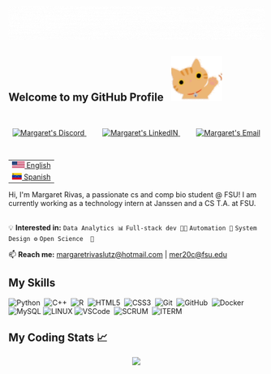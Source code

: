 <div align="center">
<img src="https://github.com/margaretrl/margaretrl/blob/main/extras/name.gif" alt="MR Typer" />
</div>

## Welcome to my GitHub Profile &nbsp;&nbsp;<img src="https://github.com/margaretrl/margaretrl/blob/main/extras/wave-hi.gif" alt="cute hi" />
<br>

<p align="center">
<a href="https://discordapp.com/users/748181405305012265">
  <img alt="Margaret's Discord" width="22px" src="https://raw.githubusercontent.com/peterthehan/peterthehan/master/assets/discord.svg" />
</a>&nbsp;&nbsp;&nbsp;&nbsp;&nbsp;&nbsp;&nbsp;
<a href="https://www.linkedin.com/in/margaret-rivas-2a1aa1188/">
  <img alt="Margaret's LinkedIN" width="22px" src="https://raw.githubusercontent.com/peterthehan/peterthehan/master/assets/linkedin.svg" />
</a>&nbsp;&nbsp;&nbsp;&nbsp;&nbsp;&nbsp;&nbsp;
<a href="mailto:margaretrivaslutz@hotmail.com">
  <img alt="Margaret's Email" width="22px" src="https://img.icons8.com/color/32/000000/gmail.png"/>
</a>
</p>
  

<br>
<table align="right">
 <tr><td><a href="README.md"><img src="extras/usa.png" height="13"> English</a></td></tr>
 <tr><td><a href="README_fr.md"><img src="extras/venezuela.png" height="13"> Spanish</a></td></tr>
</table>
<br><br>
<div align="left" width="200">Hi, I'm Margaret Rivas, a passionate cs and comp bio student @ FSU! I am currently working as a technology intern at Janssen and a CS T.A. at FSU. </div><br>

💡 **Interested in:**  `Data Analytics 📊` `Full-stack dev 👨‍💻` `Automation 🚀` `System Design ⚙️` `Open Science  🧬` 

📫 **Reach me:** [margaretrivaslutz@hotmail.com](mailto:margaretrivaslutz@hotmail.com) | [mer20c@fsu.edu](mailto:mer20c@fsu.edu)

## My Skills 

![Python](https://img.shields.io/badge/-Python-3776AB?logo=python&logoColor=white)&nbsp;
![C++](https://img.shields.io/badge/C++-Solutions-blue.svg?style=flat&logo=c%2B%2B)&nbsp;
![R](https://img.shields.io/badge/-R%20Language-276DC3?logo=r)&nbsp;
![HTML5](https://img.shields.io/badge/HTML5-E34F26.svg?&style=flat&logo=html5&logoColor=white)&nbsp;
![CSS3](https://img.shields.io/badge/CSS3-%231572B6.svg?&style=flat&logo=css3&logoColor=white)&nbsp;
![Git](https://img.shields.io/badge/GIT-%23F05033.svg?&style=flat&logo=git&logoColor=white)&nbsp;
![GitHub](https://img.shields.io/badge/GITHUB-%23121011.svg?&style=flat&logo=github&logoColor=white)&nbsp;
![Docker](https://img.shields.io/badge/DOCKER-2496ED.svg?&style=flat&logo=docker&logoColor=white)&nbsp;
![MySQL](https://img.shields.io/badge/MARIADB-4479A1.svg?&style=flat&logo=mariadb&logoColor=white)
![LINUX](https://img.shields.io/badge/LINUX-FCC624?style=flat-square&logo=linux&logoColor=black)
![VSCode](https://img.shields.io/badge/VSCODE-007ACC.svg?&style=flat&logo=visual-studio-code)&nbsp;
![SCRUM](https://img.shields.io/badge/SCRUM-6DB33F.svg?&style=flat&logo=ddd&logoColor=white)&nbsp;
![ITERM](https://img.shields.io/badge/-iTerm2-000000?logo=iTerm2&logoColor=white)&nbsp;

<!-- 
How to make badges: https://javascript.plainenglish.io/how-to-make-custom-language-badges-for-your-profile-using-shields-io-d2aeaf016b6b
Amazing tool to edit gifs: https://ezgif.com/
-->


## My Coding Stats 📈

<div align="center">   
    <img src="https://github-readme-stats.vercel.app/api?username=margaretrl&show_icons=true&count_private=true&hide_border=true&theme=transparent&hide=contribs" />
</div>
<!-- 
<div align="center">
    <imr src="https://github-readme-stats.vercel.app/api/top-langs/?username=margaretrl&size_weight=0.5&count_weight=0.5"
</div>
-->